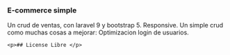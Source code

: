 <!DOCTYPE html>
<html lang="en">
<head>
  <link href="https://cdn.jsdelivr.net/npm/bootstrap@5.2.0/dist/css/bootstrap.min.css" rel="stylesheet">
</head>
</head>

<body>
<div class="container-sm p-5 bg-dark text-white">
    <h3> E-commerce simple </h3>
    <p>
Un crud de ventas, con laravel 9 y bootstrap 5. 
Responsive. 
Un simple crud como muchas cosas a mejorar:
    Optimizacion
    login de usuarios.
    </p>

    <p>## License Libre </p>
</body>

</html>
